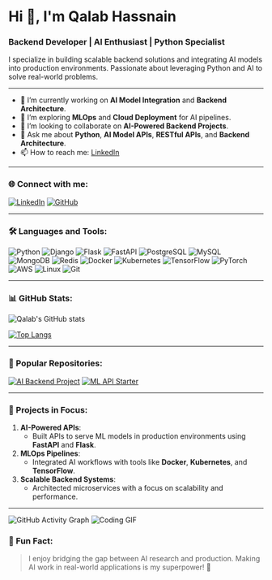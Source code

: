 # Hi 👋, I'm Qalab Hassnain

### Backend Developer | AI Enthusiast | Python Specialist

I specialize in building scalable backend solutions and integrating AI models into production environments. Passionate about leveraging Python and AI to solve real-world problems.

---

- 🔭 I’m currently working on **AI Model Integration** and **Backend Architecture**.
- 🌱 I’m exploring **MLOps** and **Cloud Deployment** for AI pipelines.
- 👯 I’m looking to collaborate on **AI-Powered Backend Projects**.
- 💬 Ask me about **Python**, **AI Model APIs**, **RESTful APIs**, and **Backend Architecture**.
- 📫 How to reach me: [LinkedIn](https://www.linkedin.com/in/qalab-e-hassnain)

---

### 🌐 Connect with me:
[![LinkedIn](https://img.shields.io/badge/-LinkedIn-blue?style=flat&logo=linkedin)](https://www.linkedin.com/in/qalabhassnainagha)
[![GitHub](https://img.shields.io/badge/-GitHub-black?style=flat&logo=github)](https://github.com/qalab-e-hassnain)

---

### 🛠️ Languages and Tools:
![Python](https://img.shields.io/badge/-Python-3776AB?style=flat&logo=python&logoColor=white)
![Django](https://img.shields.io/badge/-Django-092E20?style=flat&logo=django&logoColor=white)
![Flask](https://img.shields.io/badge/-Flask-000000?style=flat&logo=flask&logoColor=white)
![FastAPI](https://img.shields.io/badge/-FastAPI-009688?style=flat&logo=fastapi&logoColor=white)
![PostgreSQL](https://img.shields.io/badge/-PostgreSQL-4169E1?style=flat&logo=postgresql&logoColor=white)
![MySQL](https://img.shields.io/badge/-MySQL-4479A1?style=flat&logo=mysql&logoColor=white)
![MongoDB](https://img.shields.io/badge/-MongoDB-47A248?style=flat&logo=mongodb&logoColor=white)
![Redis](https://img.shields.io/badge/-Redis-DC382D?style=flat&logo=redis&logoColor=white)
![Docker](https://img.shields.io/badge/-Docker-2496ED?style=flat&logo=docker&logoColor=white)
![Kubernetes](https://img.shields.io/badge/-Kubernetes-326CE5?style=flat&logo=kubernetes&logoColor=white)
![TensorFlow](https://img.shields.io/badge/-TensorFlow-FF6F00?style=flat&logo=tensorflow&logoColor=white)
![PyTorch](https://img.shields.io/badge/-PyTorch-EE4C2C?style=flat&logo=pytorch&logoColor=white)
![AWS](https://img.shields.io/badge/-AWS-232F3E?style=flat&logo=amazon-aws&logoColor=white)
![Linux](https://img.shields.io/badge/-Linux-FCC624?style=flat&logo=linux&logoColor=black)
![Git](https://img.shields.io/badge/-Git-F05032?style=flat&logo=git&logoColor=white)

---

### 📊 GitHub Stats:
![Qalab's GitHub stats](https://github-readme-stats.vercel.app/api?username=qalab-e-hassnain&show_icons=true&theme=radical)

[![Top Langs](https://github-readme-stats.vercel.app/api/top-langs/?username=qalab-e-hassnain&layout=compact&theme=radical)](https://github.com/anuraghazra/github-readme-stats)

---

### 📂 Popular Repositories:
[![AI Backend Project](https://img.shields.io/badge/-AI%20Backend%20Project-blue?style=flat&logo=github)](https://github.com/qalab-e-hassnain/ai-backend-project)
[![ML API Starter](https://img.shields.io/badge/-ML%20API%20Starter-blue?style=flat&logo=github)](https://github.com/qalab-e-hassnain/ml-api-starter)

---

### 🚀 Projects in Focus:
1. **AI-Powered APIs**:
   - Built APIs to serve ML models in production environments using **FastAPI** and **Flask**.
2. **MLOps Pipelines**:
   - Integrated AI workflows with tools like **Docker**, **Kubernetes**, and **TensorFlow**.
3. **Scalable Backend Systems**:
   - Architected microservices with a focus on scalability and performance.

---
![GitHub Activity Graph](https://github-readme-activity-graph.cyclic.app/graph?username=qalab-e-hassnain&theme=react-dark)
![Coding GIF](https://media.giphy.com/media/qgQUggAC3Pfv687qPC/giphy.gif)

### 🎯 Fun Fact:
> I enjoy bridging the gap between AI research and production. Making AI work in real-world applications is my superpower! 🚀
